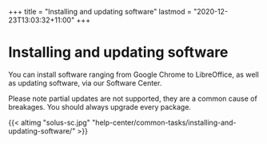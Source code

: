+++
title = "Installing and updating software"
lastmod = "2020-12-23T13:03:32+11:00"
+++
# Installing and updating software

You can install software ranging from Google Chrome to LibreOffice, as well as updating software, via our Software Center.

Please note partial updates are not supported, they are a common cause of breakages. You should always upgrade every package.

{{< altimg "solus-sc.jpg" "help-center/common-tasks/installing-and-updating-software/" >}}